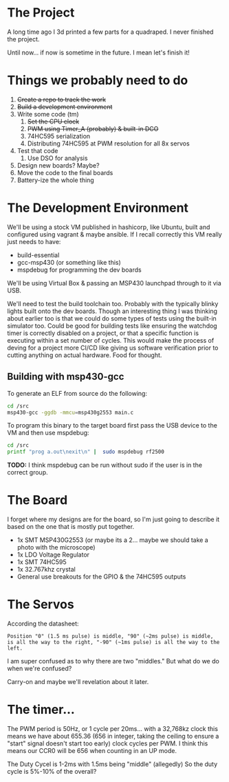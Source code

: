 # The Project 
A long time ago I 3d printed a few parts for a quadraped. I never finished the project.

Until now... if now is sometime in the future. I mean let's finish it!

# Things we probably need to do
1. ~~Create a repo to track the work~~
1. ~~Build a development environment~~
1. Write some code (tm)
    1. ~~Set the CPU clock~~
    1. ~~PWM using Timer_A (probably) & built-in DCO~~
    1. 74HC595 serialization
    1. Distributing 74HC595 at PWM resolution for all 8x servos
1. Test that code
    1. Use DSO for analysis
1. Design new boards? Maybe?
1. Move the code to the final boards
1. Battery-ize the whole thing

# The Development Environment
We'll be using a stock VM published in hashicorp, like Ubuntu, built and configured using vagrant & maybe ansible. If I recall correctly this VM really just needs to have:
- build-essential
- gcc-msp430 (or something like this)
- mspdebug for programming the dev boards

We'll be using Virtual Box & passing an MSP430 launchpad through to it via USB.

We'll need to test the build toolchain too. Probably with the typically blinky lights built onto the dev boards. Though an interesting thing I was thinking about earlier too is that we could do some types of tests using the built-in simulator too. Could be good for building tests like ensuring the watchdog timer is correctly disabled on a project, or that a specific function is executing within a set number of cycles. This would make the process of deving for a project more CI/CD like giving us software verification prior to cutting anything on actual hardware. Food for thought.

## Building with msp430-gcc
To generate an ELF from source do the following:

```bash
cd /src
msp430-gcc -ggdb -mmcu=msp430g2553 main.c
```
To program this binary to the target board first pass the USB device to the VM and then use mspdebug:
```bash
cd /src
printf "prog a.out\nexit\n" |  sudo mspdebug rf2500
```
**TODO:** I think mspdebug can be run without sudo if the user is in the correct group.

# The Board
I forget where my designs are for the board, so I'm just going to describe it based on the one that is mostly put together.

- 1x SMT MSP430G2553 (or maybe its a 2... maybe we should take a photo with the microscope)
- 1x LDO Voltage Regulator
- 1x SMT 74HC595
- 1x 32.767khz crystal
- General use breakouts for the GPIO & the 74HC595 outputs

# The Servos
According the datasheet:
```
Position "0" (1.5 ms pulse) is middle, "90" (~2ms pulse) is middle,  
is all the way to the right, "-90" (~1ms pulse) is all the way to the left.
```

I am super confused as to why there are two "middles." But what do we do when we're confused?

Carry-on and maybe we'll revelation about it later.

# The timer...
The PWM period is 50Hz, or 1 cycle per 20ms... with a 32,768kz clock this means we have about 655.36 (656 in integer, taking the ceiling to ensure a "start" signal doesn't start too early) clock cycles per PWM. I think this means our CCR0 will be 656 when counting in an UP mode.

The Duty Cycel is 1-2ms with 1.5ms being "middle" (allegedly)
So the duty cycle is 5%-10% of the overall?

